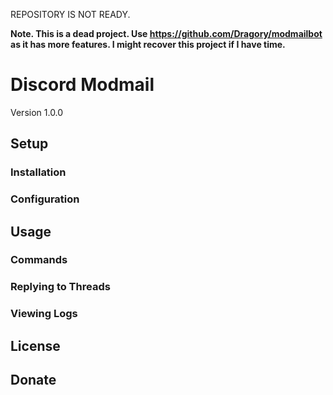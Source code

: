 REPOSITORY IS NOT READY.

**Note. This is a dead project. Use https://github.com/Dragory/modmailbot as it has more features. I might recover this project if I have time.** 

# Discord Modmail
Version 1.0.0 
## Setup

### Installation

### Configuration

## Usage

### Commands

### Replying to Threads

### Viewing Logs

## License

## Donate
